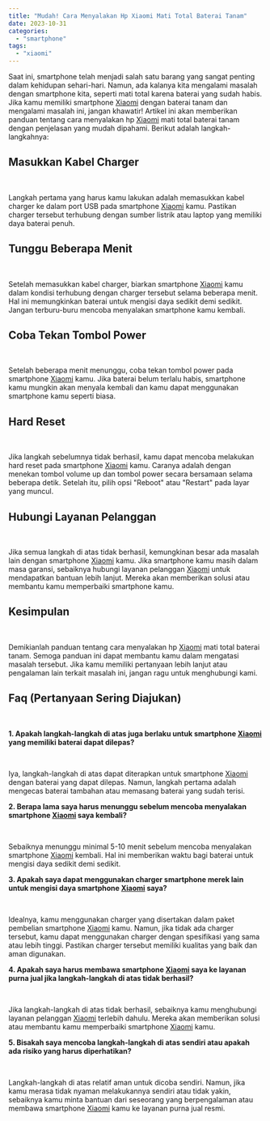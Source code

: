 ```yaml
---
title: "Mudah! Cara Menyalakan Hp Xiaomi Mati Total Baterai Tanam"
date: 2023-10-31
categories: 
  - "smartphone"
tags: 
  - "xiaomi"
---
```


Saat ini, smartphone telah menjadi salah satu barang yang sangat penting dalam kehidupan sehari-hari. Namun, ada kalanya kita mengalami masalah dengan smartphone kita, seperti mati total karena baterai yang sudah habis. Jika kamu memiliki smartphone [Xiaomi](https://ajiekusumadhany.com/gadget/smartphone/xiaomi/) dengan baterai tanam dan mengalami masalah ini, jangan khawatir! Artikel ini akan memberikan panduan tentang cara menyalakan hp [Xiaomi](https://ajiekusumadhany.com/gadget/smartphone/xiaomi/) mati total baterai tanam dengan penjelasan yang mudah dipahami. Berikut adalah langkah-langkahnya:

## Masukkan Kabel Charger

 

Langkah pertama yang harus kamu lakukan adalah memasukkan kabel charger ke dalam port USB pada smartphone [Xiaomi](https://ajiekusumadhany.com/gadget/smartphone/xiaomi/) kamu. Pastikan charger tersebut terhubung dengan sumber listrik atau laptop yang memiliki daya baterai penuh.

## Tunggu Beberapa Menit

 

Setelah memasukkan kabel charger, biarkan smartphone [Xiaomi](https://ajiekusumadhany.com/gadget/smartphone/xiaomi/) kamu dalam kondisi terhubung dengan charger tersebut selama beberapa menit. Hal ini memungkinkan baterai untuk mengisi daya sedikit demi sedikit. Jangan terburu-buru mencoba menyalakan smartphone kamu kembali.

## Coba Tekan Tombol Power

 

Setelah beberapa menit menunggu, coba tekan tombol power pada smartphone [Xiaomi](https://ajiekusumadhany.com/gadget/smartphone/xiaomi/) kamu. Jika baterai belum terlalu habis, smartphone kamu mungkin akan menyala kembali dan kamu dapat menggunakan smartphone kamu seperti biasa.

## Hard Reset

 

Jika langkah sebelumnya tidak berhasil, kamu dapat mencoba melakukan hard reset pada smartphone [Xiaomi](https://ajiekusumadhany.com/gadget/smartphone/xiaomi/) kamu. Caranya adalah dengan menekan tombol volume up dan tombol power secara bersamaan selama beberapa detik. Setelah itu, pilih opsi "Reboot" atau "Restart" pada layar yang muncul.

## Hubungi Layanan Pelanggan

 

Jika semua langkah di atas tidak berhasil, kemungkinan besar ada masalah lain dengan smartphone [Xiaomi](https://ajiekusumadhany.com/gadget/smartphone/xiaomi/) kamu. Jika smartphone kamu masih dalam masa garansi, sebaiknya hubungi layanan pelanggan [Xiaomi](https://ajiekusumadhany.com/gadget/smartphone/xiaomi/) untuk mendapatkan bantuan lebih lanjut. Mereka akan memberikan solusi atau membantu kamu memperbaiki smartphone kamu.

## Kesimpulan

 

Demikianlah panduan tentang cara menyalakan hp [Xiaomi](https://ajiekusumadhany.com/gadget/smartphone/xiaomi/) mati total baterai tanam. Semoga panduan ini dapat membantu kamu dalam mengatasi masalah tersebut. Jika kamu memiliki pertanyaan lebih lanjut atau pengalaman lain terkait masalah ini, jangan ragu untuk menghubungi kami.

## Faq (Pertanyaan Sering Diajukan)

 

**1\. Apakah langkah-langkah di atas juga berlaku untuk smartphone [Xiaomi](https://ajiekusumadhany.com/gadget/smartphone/xiaomi/) yang memiliki baterai dapat dilepas?**

 

Iya, langkah-langkah di atas dapat diterapkan untuk smartphone [Xiaomi](https://ajiekusumadhany.com/gadget/smartphone/xiaomi/) dengan baterai yang dapat dilepas. Namun, langkah pertama adalah mengecas baterai tambahan atau memasang baterai yang sudah terisi.

**2\. Berapa lama saya harus menunggu sebelum mencoba menyalakan smartphone [Xiaomi](https://ajiekusumadhany.com/gadget/smartphone/xiaomi/) saya kembali?**

 

Sebaiknya menunggu minimal 5-10 menit sebelum mencoba menyalakan smartphone [Xiaomi](https://ajiekusumadhany.com/gadget/smartphone/xiaomi/) kembali. Hal ini memberikan waktu bagi baterai untuk mengisi daya sedikit demi sedikit.

**3\. Apakah saya dapat menggunakan charger smartphone merek lain untuk mengisi daya smartphone [Xiaomi](https://ajiekusumadhany.com/gadget/smartphone/xiaomi/) saya?**

 

Idealnya, kamu menggunakan charger yang disertakan dalam paket pembelian smartphone [Xiaomi](https://ajiekusumadhany.com/gadget/smartphone/xiaomi/) kamu. Namun, jika tidak ada charger tersebut, kamu dapat menggunakan charger dengan spesifikasi yang sama atau lebih tinggi. Pastikan charger tersebut memiliki kualitas yang baik dan aman digunakan.

**4\. Apakah saya harus membawa smartphone [Xiaomi](https://ajiekusumadhany.com/gadget/smartphone/xiaomi/) saya ke layanan purna jual jika langkah-langkah di atas tidak berhasil?**

 

Jika langkah-langkah di atas tidak berhasil, sebaiknya kamu menghubungi layanan pelanggan [Xiaomi](https://ajiekusumadhany.com/gadget/smartphone/xiaomi/) terlebih dahulu. Mereka akan memberikan solusi atau membantu kamu memperbaiki smartphone [Xiaomi](https://ajiekusumadhany.com/gadget/smartphone/xiaomi/) kamu.

**5\. Bisakah saya mencoba langkah-langkah di atas sendiri atau apakah ada risiko yang harus diperhatikan?**

 

Langkah-langkah di atas relatif aman untuk dicoba sendiri. Namun, jika kamu merasa tidak nyaman melakukannya sendiri atau tidak yakin, sebaiknya kamu minta bantuan dari seseorang yang berpengalaman atau membawa smartphone [Xiaomi](https://ajiekusumadhany.com/gadget/smartphone/xiaomi/) kamu ke layanan purna jual resmi.
